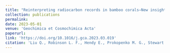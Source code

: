 ```yaml
---
title: "Reinterpreting radiocarbon records in bamboo corals–New insights from the tropical North Atlantic"
collection: publications
permalink: 
date: 2023-05-01
venue: 'Geochimica et Cosmochimica Acta'
paperurl: 
link: 'https://doi.org/10.1016/j.gca.2023.03.019'
citation: 'Liu Q., Robinson L. F., Hendy E., Prokopenko M. G., Stewart J. A., Knowles T. D. J., Li T., <b>Samperiz A.</b>. <i>Geochimica et Cosmochimica Acta</i> 348. doi:10.1016/j.gca.2023.03.019'
---
```

